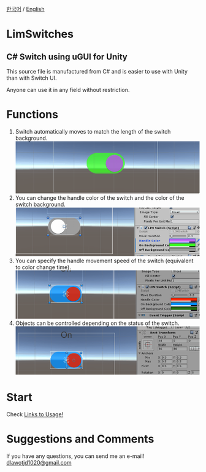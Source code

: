 [한국어](https://github.com/dlawotjd1020/LimSwitches/blob/master/README.md)  /  [English](https://github.com/dlawotjd1020/LimSwitches/blob/master/README.en.md)

LimSwitches
===========
C# Switch using uGUI for Unity
-----------------------------
This source file is manufactured from C# and is easier to use with Unity than with Switch UI.

Anyone can use it in any field without restriction.


# Functions
1. Switch automatically moves to match the length of the switch background.
![Alt text](./photos/AC_[20191111-175839].gif)
2. You can change the handle color of the switch and the color of the switch background.
![Alt text](./photos/AC_[20191111-181149].gif)
3. You can specify the handle movement speed of the switch (equivalent to color change time).
![Alt text](./photos/AC_[20191111-181851].gif)
4. Objects can be controlled depending on the status of the switch.
![Alt text](./photos/AC_[20191111-181619].gif)
# Start
Check [Links to Usage!](https://blog.naver.com/lonely_2/221674536233)

# Suggestions and Comments
If you have any questions, you can send me an e-mail!
dlawotjd1020@gmail.com